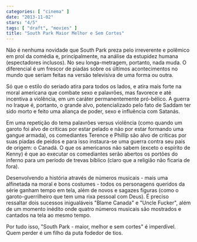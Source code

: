 ```yaml
---
categories: [ "cinema" ]
date: "2013-11-02"
stars: "4/5"
tags: [ "draft", "movies" ]
title: "South Park Maior Melhor e Sem Cortes"
---
```

Não é nenhuma novidade que South Park preza pelo irreverente e polêmico
em prol da comédia e, principalmente, na análise da estupidez humana
(espectadores inclusos). No seu longa-metragem, portanto, nada muda. O
diferencial é um frescor de piadas sobre os últimos acontecimentos no
mundo que seriam feitas na versão televisiva de uma forma ou outra.

Só que o estilo do seriado atira para todos os lados, e atira mais forte
na moral americana que combate sexo e palavrões, mas favorece e até
incentiva a violência, em um caráter permanentemente pró-bélico. A
guerra no Iraque é, portanto, o grande alvo, potencializado pelo fato de
Saddam ter sido morto e feito uma aliança de poder, sexo e influência
com Satanás.

Em uma repetição do tema palavrões versus violência (como quando um
garoto foi alvo de críticas por estar pelado e não por estar formando
uma gangue armada), os comediantes Terence e Phillip são alvo de
críticas por suas piadas de peidos e para isso instaura-se uma guerra
contra seu país de origem: o Canadá. O que os americanos não sabem
(exceto o espírito de Kenny) é que ao executar os comediantes serão
abertos os portões do inferno para um período de trevas bíblico
(claro que a religião não ficaria de fora).

Desenvolvendo a história através de números musicais - mais uma
alfinetada na moral e bons costumes - todos os personagens queridos da
série ganham tempo em tela, além de novos e sagazes figuras (como
o garoto-guerrilheiro que tem uma rixa pessoal com Deus). É preciso
ressaltar dois sucessos inigualáveis "Blame Canada" e "Uncle Fucker",
além de um momento inédito onde quatro números musicais são mostrados
e cantados na tela ao mesmo tempo.

Por tudo isso, "South Park - maior, melhor e sem cortes" é
imperdível. Quem perder é um filho da puta fodedor de tios.

